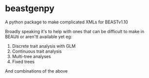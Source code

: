 # beastgenpy

A python package to make complicated XMLs for BEASTv1.10

Broadly speaking it's to help with ones that can be difficult to make in BEAUti or aren'tt available yet eg:

1. Discrete trait analysis with GLM
2. Continuous trait analysis
3. Multi-tree analyses
4. Fixed trees

And combinations of the above
